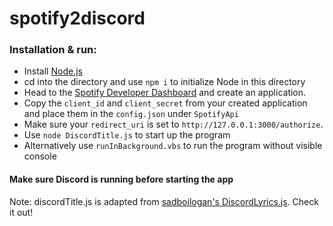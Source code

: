 # spotify2discord

### Installation & run:
* Install [Node.js](https://nodejs.org/en/)
* cd into the directory and use `npm i` to initialize Node in this directory
* Head to the [Spotify Developer Dashboard](https://developer.spotify.com/dashboard/applications) and create an application.
* Copy the `client_id` and `client_secret` from your created application and place them in the `config.json` under `SpotifyApi`
* Make sure your `redirect_uri` is set to `http://127.0.0.1:3000/authorize`.
* Use `node DiscordTitle.js` to start up the program
* Alternatively use `runInBackground.vbs` to run the program without visible console

#### Make sure Discord is running before starting the app

Note: discordTitle.js is adapted from [sadboilogan's DiscordLyrics.js](https://github.com/sadboilogan/DiscordLyrics). Check it out!

